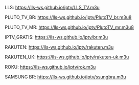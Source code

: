 <head>
    <link rel="shortcut icon" type="image/png" href="favicon.png">
  </head>

LLS: <a href="https://lls-ws.github.io/iptv/LLS_TV.m3u" > https://lls-ws.github.io/iptv/LLS_TV.m3u </a>

PLUTO_TV_BR: <a href="https://lls-ws.github.io/iptv/PlutoTV_br.m3u8" > https://lls-ws.github.io/iptv/PlutoTV_br.m3u8 </a>

PLUTO_TV_MR: <a href="https://lls-ws.github.io/iptv/PlutoTV_mr.m3u8" > https://lls-ws.github.io/iptv/PlutoTV_mr.m3u8 </a>

IPTV_GRATIS: <a href="https://lls-ws.github.io/iptv/br.m3u" > https://lls-ws.github.io/iptv/br.m3u </a>

RAKUTEN: <a href="https://lls-ws.github.io/iptv/rakuten.m3u" > https://lls-ws.github.io/iptv/rakuten.m3u </a>

RAKUTEN_UK: <a href="https://lls-ws.github.io/iptv/rakuten-uk.m3u" > https://lls-ws.github.io/iptv/rakuten-uk.m3u </a>

ROKU: <a href="https://lls-ws.github.io/iptv/rok.m3u" > https://lls-ws.github.io/iptv/rok.m3u </a>

SAMSUNG BR: <a href="https://lls-ws.github.io/iptv/ssungbra.m3u" > https://lls-ws.github.io/iptv/ssungbra.m3u </a>
